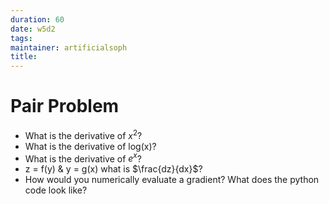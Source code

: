 ```yaml
---
duration: 60
date: w5d2
tags:
maintainer: artificialsoph
title:
---
```


# Pair Problem

* What is the derivative of $x^{2}$?
* What is the derivative of log(x)?
* What is the derivative of $e^{x}$?
* z = f(y) & y = g(x) what is $\frac{dz}{dx}$?
* How would you numerically evaluate a gradient? What does the python code look like?
